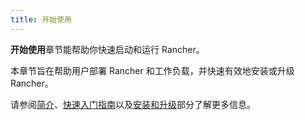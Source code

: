 ```yaml
---
title: 开始使用
---
```


**开始使用**章节能帮助你快速启动和运行 Rancher。

本章节旨在帮助用户部署 Rancher 和工作负载，并快速有效地安装或升级 Rancher。

请参阅[简介](./pages-for-subheaders/introduction.md)、[快速入门指南](./pages-for-subheaders/quick-start-guides.md)以及[安装和升级](./pages-for-subheaders/installation-and-upgrade.md)部分了解更多信息。

